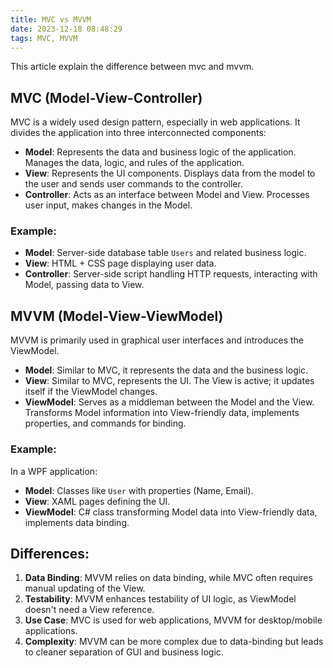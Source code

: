```yaml
---
title: MVC vs MVVM
date: 2023-12-18 08:48:29
tags: MVC, MVVM
---
```

This article explain the difference between mvc and mvvm.
<!-- more -->
## MVC (Model-View-Controller)
MVC is a widely used design pattern, especially in web applications. It divides the application into three interconnected components:
- **Model**: Represents the data and business logic of the application. Manages the data, logic, and rules of the application.
- **View**: Represents the UI components. Displays data from the model to the user and sends user commands to the controller.
- **Controller**: Acts as an interface between Model and View. Processes user input, makes changes in the Model.

### Example:
- **Model**: Server-side database table `Users` and related business logic.
- **View**: HTML + CSS page displaying user data.
- **Controller**: Server-side script handling HTTP requests, interacting with Model, passing data to View.

## MVVM (Model-View-ViewModel)

MVVM is primarily used in graphical user interfaces and introduces the ViewModel.

- **Model**: Similar to MVC, it represents the data and the business logic.
- **View**: Similar to MVC, represents the UI. The View is active; it updates itself if the ViewModel changes.
- **ViewModel**: Serves as a middleman between the Model and the View. Transforms Model information into View-friendly data, implements properties, and commands for binding.

### Example:
In a WPF application:
- **Model**: Classes like `User` with properties (Name, Email).
- **View**: XAML pages defining the UI.
- **ViewModel**: C# class transforming Model data into View-friendly data, implements data binding.

## Differences:

1. **Data Binding**: MVVM relies on data binding, while MVC often requires manual updating of the View.
2. **Testability**: MVVM enhances testability of UI logic, as ViewModel doesn't need a View reference.
3. **Use Case**: MVC is used for web applications, MVVM for desktop/mobile applications.
4. **Complexity**: MVVM can be more complex due to data-binding but leads to cleaner separation of GUI and business logic.

